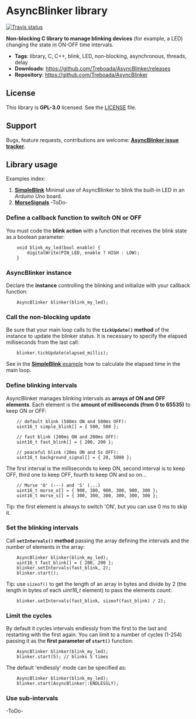 # AsyncBlinker library

[![Travis status](https://travis-ci.org/Treboada/AsyncBlinker.svg?branch=master)](https://travis-ci.org/Treboada/AsyncBlinker)

__Non-blocking C library to manage blinking devices__ (for example, a LED)
changing the state in ON-OFF time intervals. 

- __Tags__: library, C, C++, blink, LED, non-blocking, asynchronous, threads, delay
- __Downloads__: https://github.com/Treboada/AsyncBlinker/releases
- __Repository__: https://github.com/Treboada/AsyncBlinker

## License

This library is __GPL-3.0__ licensed. See the [LICENSE](LICENSE) file.

## Support

Bugs, feature requests, contributions are welcome: 
[__AsyncBlinker issue tracker__](https://github.com/Treboada/AsyncBlinker/issues).

## Library usage

Examples index:

1. [__SimpleBlink__][EXA01] Minimal use of AsyncBlinker to blink the built-in 
   LED in an _Arduino Uno_ board.
2. [__MorseSignals__][EXA02] -ToDo-

### Define a callback function to switch ON or OFF

You must code the __blink action__ with a function that receives the blink 
state as a boolean parameter:

        void blink_my_led(bool enable) {
            digitalWrite(PIN_LED, enable ? HIGH : LOW);
        }

### AsyncBlinker instance

Declare the __instance__ controlling the blinking and initialize with your
callback function:

        AsyncBlinker blinker(blink_my_led);

### Call the non-blocking update

Be sure that your main loop calls to the __`tickUpdate()` method__ of the 
instance to update the blinker status. It is necessary to specify the elapsed
milliseconds from the last call:

        blinker.tickUpdate(elapsed_millis);

See in the [__SimpleBlink__ example][EXA01] how to calculate the elapsed time 
in the main loop.

### Define blinking intervals

AsyncBlinker manages blinking intervals as __arrays of ON and OFF elements__. 
Each element is the __amount of milliseconds (from 0 to 65535)__ to keep ON 
or OFF:

        // default blink (500ms ON and 500ms OFF):
        uint16_t simple_blink[] = { 500, 500 };

        // fast blink (200ms ON and 200ms OFF):
        uint16_t fast_blink[] = { 200, 200 };

        // peaceful blink (20ms ON and 5s OFF):
        uint16_t background_signal[] = { 20, 5000 };

The first interval is the milliseconds to keep ON, second interval is to keep 
OFF, third one to keep OFF, fourth to keep ON and so on...

        // Morse 'O' (---) and 'S' (...)
        uint16_t morse_o[] = { 900, 300, 900, 300, 900, 300 };
        uint16_t morse_s[] = { 300, 300, 300, 300, 300, 300 };

Tip: the first element is always to switch 'ON', but you can use 0 ms to 
skip it.

### Set the blinking intervals

Call __`setIntervals()` method__ passing the array defining the intervals and 
the number of elements in the array:

        AsyncBlinker blinker(blink_my_led);
        uint16_t fast_blink[] = { 200, 200 };
        blinker.setIntervals(fast_blink, 2);
        blinker.start();

Tip: use `sizeof()` to get the length of an array in bytes and divide by 2 (the
length in bytes of each *uint16\_t* element) to pass the elements count:

        blinker.setIntervals(fast_blink, sizeof(fast_blink) / 2);

### Limit the cycles

By default it cycles intervals endlessly from the first to the last and
restarting with the first again. You can limit to a number of cycles (1-254)
passing it as the __first parameter of `start()`__ function:

        AsyncBlinker blinker(blink_my_led);
        blinker.start(5); // blinks 5 times

The default 'endlessly' mode can be specified as:

        AsyncBlinker blinker(blink_my_led);
        blinker.start(AsyncBlinker::ENDLESSLY); 

### Use sub-intervals

-ToDo-


[EXA01]: examples/01_SimpleBlink
[EXA02]: #


